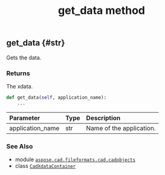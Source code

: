 ﻿---
title: get_data method
second_title: Aspose.CAD for Python via .NET API References
description: 
type: docs
weight: 30
url: /python-net/aspose.cad.fileformats.cad.cadobjects/cadxdatacontainer/get_data/
is_root: false
---

## get_data {#str}

Gets the data.


### Returns 


The xdata.


```python
def get_data(self, application_name):
    ...
```


| Parameter | Type | Description |
| :- | :- | :- |
| application_name | str | Name of the application. |



### See Also
* module [`aspose.cad.fileformats.cad.cadobjects`](../../)
* class [`CadXdataContainer`](/cad/python-net/aspose.cad.fileformats.cad.cadobjects/cadxdatacontainer)
